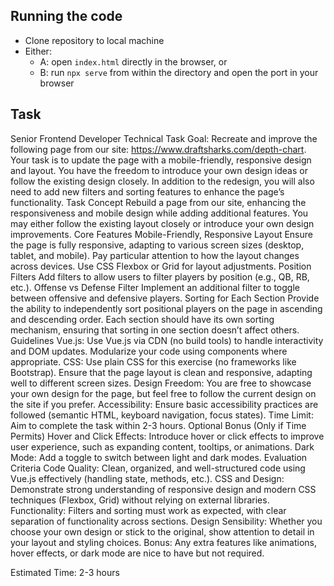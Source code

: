 ## Running the code
- Clone repository to local machine
- Either:
  - A: open `index.html` directly in the browser, or
  - B: run `npx serve` from within the directory and open the port in your browser

## Task
Senior Frontend Developer Technical Task
Goal:
Recreate and improve the following page from our site: https://www.draftsharks.com/depth-chart. Your task is to update the page with a mobile-friendly, responsive design and layout. You have the freedom to introduce your own design ideas or follow the existing design closely. In addition to the redesign, you will also need to add new filters and sorting features to enhance the page’s functionality.
Task Concept
Rebuild a page from our site, enhancing the responsiveness and mobile design while adding additional features. You may either follow the existing layout closely or introduce your own design improvements.
Core Features
Mobile-Friendly, Responsive Layout
Ensure the page is fully responsive, adapting to various screen sizes (desktop, tablet, and mobile).
Pay particular attention to how the layout changes across devices. Use CSS Flexbox or Grid for layout adjustments.
Position Filters
Add filters to allow users to filter players by position (e.g., QB, RB, etc.).
Offense vs Defense Filter
Implement an additional filter to toggle between offensive and defensive players.
Sorting for Each Section
Provide the ability to independently sort positional players on the page in ascending and descending order.
Each section should have its own sorting mechanism, ensuring that sorting in one section doesn’t affect others.
Guidelines
Vue.js:
Use Vue.js via CDN (no build tools) to handle interactivity and DOM updates.
Modularize your code using components where appropriate.
CSS:
Use plain CSS for this exercise (no frameworks like Bootstrap). Ensure that the page layout is clean and responsive, adapting well to different screen sizes.
Design Freedom:
You are free to showcase your own design for the page, but feel free to follow the current design on the site if you prefer.
Accessibility:
Ensure basic accessibility practices are followed (semantic HTML, keyboard navigation, focus states).
Time Limit:
Aim to complete the task within 2-3 hours.
Optional Bonus (Only if Time Permits)
Hover and Click Effects:
Introduce hover or click effects to improve user experience, such as expanding content, tooltips, or animations.
Dark Mode:
Add a toggle to switch between light and dark modes.
Evaluation Criteria
Code Quality:
Clean, organized, and well-structured code using Vue.js effectively (handling state, methods, etc.).
CSS and Design:
Demonstrate strong understanding of responsive design and modern CSS techniques (Flexbox, Grid) without relying on external libraries.
Functionality:
Filters and sorting must work as expected, with clear separation of functionality across sections.
Design Sensibility:
Whether you choose your own design or stick to the original, show attention to detail in your layout and styling choices.
Bonus:
Any extra features like animations, hover effects, or dark mode are nice to have but not required.

Estimated Time: 2-3 hours
